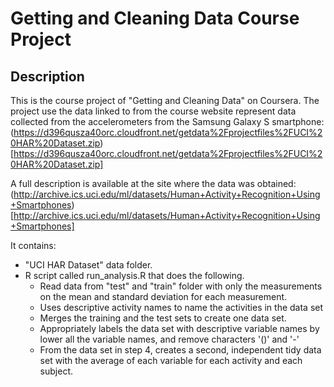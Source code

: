 # Getting and Cleaning Data Course Project

## Description 

This is the course project of "Getting and Cleaning Data" on Coursera.
The project use the data linked to from the course website represent data collected from the accelerometers from the Samsung Galaxy S smartphone: 
(https://d396qusza40orc.cloudfront.net/getdata%2Fprojectfiles%2FUCI%20HAR%20Dataset.zip)[https://d396qusza40orc.cloudfront.net/getdata%2Fprojectfiles%2FUCI%20HAR%20Dataset.zip]

 A full description is available at the site where the data was obtained:
(http://archive.ics.uci.edu/ml/datasets/Human+Activity+Recognition+Using+Smartphones)[http://archive.ics.uci.edu/ml/datasets/Human+Activity+Recognition+Using+Smartphones]

It contains:

- "UCI HAR Dataset" data folder.
- R script called run_analysis.R that does the following.
	- Read data from "test" and "train" folder with only the measurements on the mean and standard deviation for each measurement.
	- Uses descriptive activity names to name the activities in the data set
	- Merges the training and the test sets to create one data set.		
	- Appropriately labels the data set with descriptive variable names by lower all the variable names, and remove characters '()' and '-'
	- From the data set in step 4, creates a second, independent tidy data set with the average of each variable for each activity and each subject.